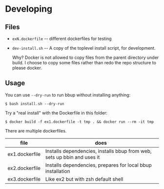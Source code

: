 # Developing

## Files

- `exN.dockerfile` -- different dockerfiles for testing
- `dev-install.sh` -- A copy of the toplevel install script, for development.

    Why?
    Docker is not allowed to copy files from the parent directory under
    build.
    I choose to copy some files rather than redo the repo structure to please docker.

## Usage

You can use `--dry-run` to run bbup without installing anything:

    $ bash install.sh --dry-run

Try a "real install" with the Dockerfile in this folder:

    $ docker build -f ex1.dockerfile -t tmp . && docker run --rm -it tmp

There are multiple dockerfiles.

| file           | does                                                                    |
|----------------|-------------------------------------------------------------------------|
| ex1.dockerfile | Installs dependencies, installs bbup from web, sets up bbin and uses it |
| ex2.dockerfile | Installs dependencies, prepares for local bbup installation             |
| ex3.dockerfile | Like ex2 but with zsh default shell                                     |

